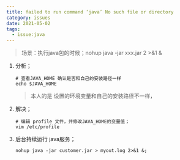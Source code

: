 ```yaml
---
title: failed to run command ‘java’ No such file or directory
category: issues
date: 2021-05-02
tags:
  - issue:java
---
```


> 场景：执行java包的时候；nohup java -jar xxx.jar 2 >&1 &

1. 分析；

   ```shell
   # 查看JAVA_HOME 确认是否和自己的安装路径一样
   echo $JAVA_HOME
   ```

   > 本人的是 设置的环境变量和自己的安装路径不一样，

2. 解决；

   ```shell
   # 编辑 profile 文件，并修改JAVA_HOME的变量值；
   vim /etc/profile
   ```

3. 后台持续运行 java服务；

   ```shell
   nohup java -jar customer.jar > myout.log 2>&1 &;
   ```

   

